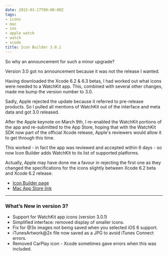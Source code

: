 ```yaml
---
date: 2015-03-17T00:00:00Z
tags:
- icons
- mac
- ios
- apple watch
- watch
- xcode
title: Icon Builder 3.0.1
---
```


So why an announcement for such a minor upgrade?

Version 3.0 got no announcement because it was not the release I wanted.

Having downloaded the Xcode 6.2 & 6.3 betas, I had worked out what icons were
needed to a WatchKit app. This, combined with several other changes, made me
bump the version number to 3.0.

Sadly, Apple rejected the update because it referred to pre-release products. So
I pulled all mentions of WatchKit out of the interface and meta data and got 3.0
released.

After the Apple keynote on March 9th, I re-enabled the WatchKit portions of the
app and re-submitted to the App Store, hoping that with the WatchKit SDK now
part of the official Xcode release, Apple's reviewers would allow it to get
through this time.

This worked - in fact the app was reviewed and accepted within 6 days - so now
Icon Builder adds WatchKit to its list of supported platforms.

Actually, Apple may have done me a favour in rejecting the first one as they
changed the specifications for the icons slightly between Xcode 6.2 beta and
Xcode 6.2 release.

* [Icon Builder page][1]
* [Mac App Store link][2]

---

### What’s New in version 3?

* Support for WatchKit app icons (version 3.0.1)
* Simplified interface: removed display of smaller icons.
* Fix for @3x images not being saved when you selected iOS 6 support.
* iTunesArtwork@2x file now saved as a JPG to avoid iTunes Connect errors.
* Removed CarPlay icon - Xcode sometimes gave errors when this was included.

[1]: http://troz.net/icon-builder/
[2]: https://itunes.apple.com/us/app/icon-builder/id552293482?mt=12&uo=4
